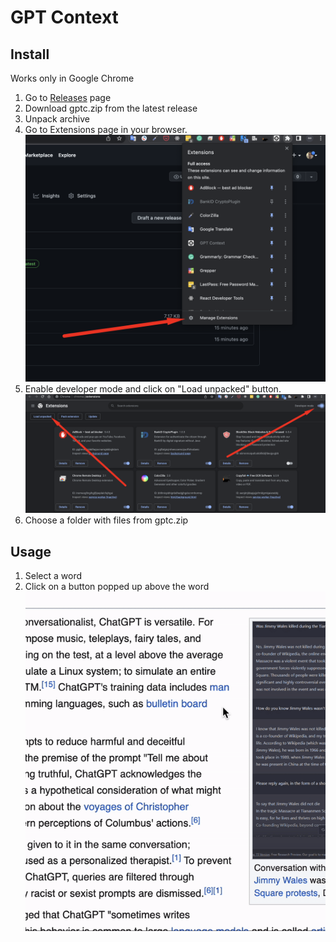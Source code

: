 # GPT Context

## Install

Works only in Google Chrome

1. Go to [Releases](https://github.com/n0rthin/gptc/releases]) page
2. Download gptc.zip from the latest release
3. Unpack archive
4. Go to Extensions page in your browser. ![1.png](media/1.png)
5. Enable developer mode and click on "Load unpacked" button. ![2.png](media/2.png)
6. Choose a folder with files from gptc.zip

## Usage

1. Select a word
2. Click on a button popped up above the word
   ![3.gif](media/3.gif)
